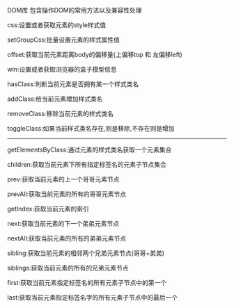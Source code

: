 DOM库
包含操作DOM的常用方法以及兼容性处理

css:设置或者获取元素的style样式值

setGroupCss:批量设置元素的样式属性值

offset:获取当前元素距离body的偏移量(上偏移top 和 左偏移left)

win:设置或者获取浏览器的盒子模型信息

hasClass:判断当前元素是否拥有某一个样式类名

addClass:给当前元素增加样式类名

removeClass:移除当前元素的样式类名

toggleClass:如果当前样式类名存在,则是移除,不存在则是增加



----
getElementsByClass:通过元素的样式类名获取一个元素集合

children:获取当前元素下所有指定标签名的元素子节点集合

prev:获取当前元素的上一个哥哥元素节点

prevAll:获取当前元素的所有的哥哥元素节点

getIndex:获取当前元素的索引

next:获取当前元素的下一个弟弟元素节点

nextAll:获取当前元素的所有的弟弟元素节点

sibling:获取当前元素的相邻两个兄弟元素节点(哥哥+弟弟)

siblings:获取当前元素的所有的兄弟元素节点

first:获取当前元素指定标签名的所有元素子节点中的第一个

last:获取当前元素指定标签名字的所有元素子节点中的最后一个
